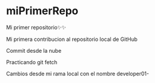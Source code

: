 # miPrimerRepo
Mi primer repositorio✨✨


Mi primera contribucion al repositorio local de GitHub

Commit desde la nube

Practicando git fetch


Cambios desde mi rama local con el nombre developer01-